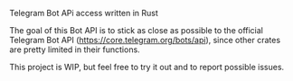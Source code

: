 Telegram Bot APi access written in Rust

The goal of this Bot API is to stick as close as possible to the official Telegram Bot API (https://core.telegram.org/bots/api),
since other crates are pretty limited in their functions.

This project is WIP, but feel free to try it out and to report possible issues.
